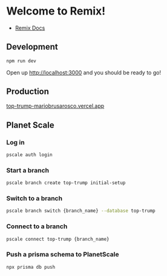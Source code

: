 # Welcome to Remix!

- [Remix Docs](https://remix.run/docs)

## Development

```sh
npm run dev
```

Open up [http://localhost:3000](http://localhost:3000) and you should be ready to go!

## Production

[top-trump-mariobrusarosco.vercel.app](top-trump-mariobrusarosco.vercel.app)

## Planet Scale

### Log in

```bash
pscale auth login
```

### Start a branch

```bash
pscale branch create top-trump initial-setup
```

### Switch to a branch

```bash
pscale branch switch {branch_name} --database top-trump
```

### Connect to a branch

```bash
pscale connect top-trump {branch_name}
```

### Push a prisma schema to PlanetScale

```bash
npx prisma db push
```
